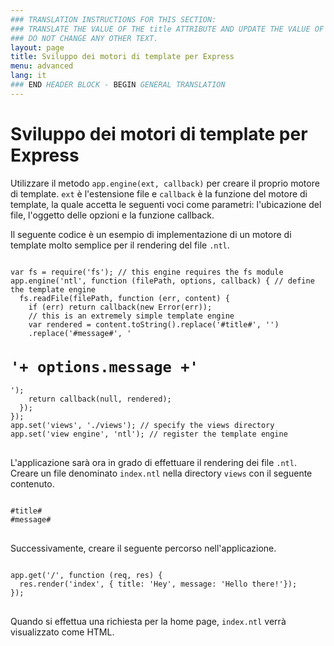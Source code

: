 ```yaml
---
### TRANSLATION INSTRUCTIONS FOR THIS SECTION:
### TRANSLATE THE VALUE OF THE title ATTRIBUTE AND UPDATE THE VALUE OF THE lang ATTRIBUTE.
### DO NOT CHANGE ANY OTHER TEXT.
layout: page
title: Sviluppo dei motori di template per Express
menu: advanced
lang: it
### END HEADER BLOCK - BEGIN GENERAL TRANSLATION
---
```


# Sviluppo dei motori di template per Express

Utilizzare il metodo `app.engine(ext, callback)` per creare il proprio motore di template. `ext` è l'estensione file e `callback` è la funzione del motore di template, la quale accetta le seguenti voci come parametri: l'ubicazione del file, l'oggetto delle opzioni e la funzione callback.

Il seguente codice è un esempio di implementazione di un motore di template molto semplice per il rendering del file `.ntl`.

<pre>
<code class="language-javascript" translate="no">
var fs = require('fs'); // this engine requires the fs module
app.engine('ntl', function (filePath, options, callback) { // define the template engine
  fs.readFile(filePath, function (err, content) {
    if (err) return callback(new Error(err));
    // this is an extremely simple template engine
    var rendered = content.toString().replace('#title#', '<title>'+ options.title +'</title>')
    .replace('#message#', '<h1>'+ options.message +'</h1>');
    return callback(null, rendered);
  });
});
app.set('views', './views'); // specify the views directory
app.set('view engine', 'ntl'); // register the template engine
</code>
</pre>

L'applicazione sarà ora in grado di effettuare il rendering dei file `.ntl`. Creare un file denominato `index.ntl` nella directory `views` con il seguente contenuto.

<pre>
<code class="language-javascript" translate="no">
#title#
#message#
</code>
</pre>
Successivamente, creare il seguente percorso nell'applicazione.

<pre>
<code class="language-javascript" translate="no">
app.get('/', function (req, res) {
  res.render('index', { title: 'Hey', message: 'Hello there!'});
});
</code>
</pre>
Quando si effettua una richiesta per la home page, `index.ntl` verrà visualizzato come HTML.
